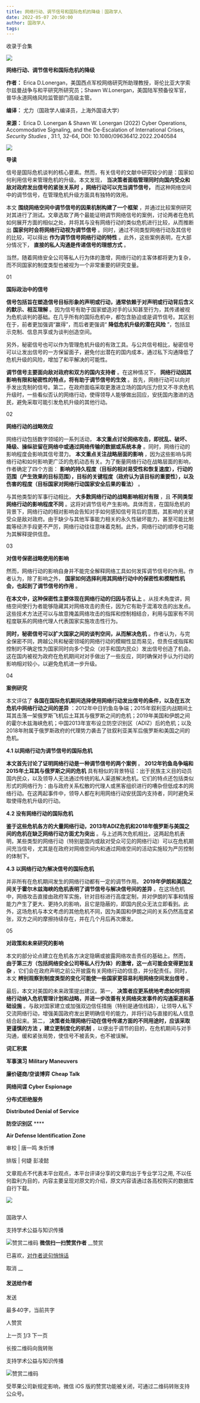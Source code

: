 ```yaml
---
title: 网络行动、调节信号和国际危机的降级｜国政学人
date: 2022-05-07 20:50:00
author: 国政学人
tags: 
---
```



收录于合集

![](/images/39/2.gif)

  

**网络行动、调节信号和国际危机的降级**

 **作者：** Erica D.Lonergan，美国西点军校网络研究所助理教授，哥伦比亚大学索尔兹曼战争与和平研究所研究员；Shawn
W.Lonergan，美国陆军预备役军官，普华永道网络风险监管部门高级主管。

 **编译：** 尤力（国政学人编译员，上海外国语大学）

 **来源：** Erica D. Lonergan & Shawn W. Lonergan (2022) Cyber Operations,
Accommodative Signaling, and the De-Escalation of International Crises,
_Security Studies_ , 31:1, 32-64, DOI: 10.1080/09636412.2022.2040584

  

![](/images/39/3.png)

  

 **导读**

信号是国际危机谈判的核心要素。然而，有关信号的文献中研究较少的是：国家如何利用信号来管理危机的升级。本文发现，
**当决策者面临管理同时向国内受众和敌对政府发出信号的紧张关系时** **，网络行动可以充当调节信号，**
而这种网络空间中的调节信号，在管理危机升级方面具有独特的效用。

  

本文 **围绕网络空间中调节信号的因果机制构建了一个框架**
，并通过比较案例研究对其进行了测试。文章选取了两个最能证明调节网络信号的案例，讨论两者在危机如何展开方面的相似之处，并将其与没有网络行动的类似危机进行比较，从而推断出
**国家何时会将网络行动视为调节信号** 。同时，通过不同类型网络行动及其信号的比较，可以得出 **作为调节信号网络行动的特性**
。此外，这些案例表明，在大部分情况下， **直接的私人沟通是传递信号的理想方式** 。

  

当然，随着网络安全公司等私人行为体的激增，网络行动的主客体都将更为复杂，而不同国家的制度类型也被视为一个非常重要的研究变量。

  

  

01

 **国际政治中的信号**  

  

 **信号包括旨在塑造信号目标形象的声明或行动，通常依赖于对声明或行动背后含义的默示、相互理解**
。因为信号有助于国家塑造对手的认知甚至行为，其传递被视为危机谈判的基础。在几乎所有的国际危机中，都包含胁迫或是调节信号。其区别在于，前者更加强调“赢得”，而后者更强调“
**降低危机升级的潜在风险** ”，包括显示克制、信息共享或为谈判创造空间。

  

另外，秘密信号也可以作为管理危机升级的有效工具。与公共信号相比，秘密信号可以让发出信号的一方保留面子，避免付出潜在的国内成本，通过私下沟通降低了危机升级的风险，增加了和平解决的可能性。

  

 **调节信号主要面向敌对政府和双方的国内支持者** 。在这种情况下， **网络行动因其影响有限和秘密性的特点，将有助于调节信号的生效**
。首先，网络行动可以向对手发出克制的信号。第二，在政府面临采取更激进立场的国内压力但又不寻求危机升级时，一些看似否认的网络行动，使得领导人能够做出回应，安抚国内激进的选民，避免采取可能引发危机升级的其他行动。

  

02

 **网络行动的战略效应**

  

网络行动包括数字领域的一系列活动， **本文重点讨论网络攻击，即扰乱、破坏、降级、操纵驻留在网络中或通过网络传输的数据或系统本身**
。同时，网络行动的影响程度会影响其信号潜力。 **本文重点关注战略层面的影响**
，因为这些影响与网络行动和如何影响更广泛的危机动态有关。为了衡量网络行动在战略层面的影响，作者确定了四个方面：
**影响的持久程度（目标的相对易受性和恢复速度），行动的范围（产生效果的目标范围），目标的关键程度（政府认为该目标的重要性），以及伤害的程度（目标国家对网络行动国家安全后果的看法）**
。

  

与其他类型的军事行动相比， **大多数网络行动的战略影响相对有限** ，且 **不同类型网络行动的影响程度不同**
。这将对调节信号产生影响。具体而言，在国际危机的背景下，网络行动的相对影响会告知对手如何感知信号背后的意图，其影响的关键受众是敌对政府。由于缺少与其他军事能力相关的永久性破坏能力，甚至可能比制裁等经济手段更不严厉，网络行动往往意味着克制。此外，网络行动的顺序也可能为其解释提供信息。

  

03

 **对信号保密战略使用的影响**  

  

然而，网络行动的影响自身并不能完全解释网络工具如何发挥调节信号的作用。作者认为，除了影响之外，
**国家如何选择利用其网络行动中的保密性和模糊性机会，也起到了调节信号的作用** 。

  

 **在本文中，这种保密性主要体现在网络行动的归因与否认上**
。从技术角度讲，网络空间使行为者能够隐藏其对网络攻击的责任，因为它有助于混淆攻击的出发点。这些技术方法还可以与故意掩盖网络攻击的指挥和控制相结合，利用与国家有不同程度联系的网络代理人代表国家实施攻击性行为。

  

 **同时，秘密信号可以扩大国家之间的谈判空间，从而解决危机**
。作者认为，与完全保密不同，跨越公共和秘密领域的网络行动的模糊性显而易见，但责任或指挥和控制的不确定性为国家同时向多个受众（对手和国内民众）发出信号创造了机会。这在国内被视为政府在危机期间对对手做出了一些反应，同时确保对手认为行动的影响相对较小，以避免危机进一步升级。

  

04

 **案例研究**

  

本文评估了 **各国在国际危机期间选择使用网络行动发出信号的条件，以及在五次危机中网络行动之间的差异**
：2012年中日钓鱼岛争端；2015年叙利亚内战期间土耳其击落一架俄罗斯飞机后土耳其与俄罗斯之间的危机；2019年美国和伊朗之间的霍尔木兹海峡危机；中国2013年宣布设立防空识别区（ADIZ）后的危机；以及2018年附属于俄罗斯政府的代理势力袭击了驻叙利亚美军后俄罗斯和美国之间的危机。

  

 **4.1 以网络行动为调节信号的国际危机**

  

 **本文首先讨论了证明网络行动是一种调节信号的两个案例** 。 **2012年钓鱼岛争端和2015年土耳其与俄罗斯之间的危机**
具有相似的背景特征：出于民族主义目的动员国内民众，以及领导人无法通过传统的私人渠道解决危机。它们的特点还包括类似形式的网络行为：由与政府关系松散的代理人或黑客组织进行的嘈杂但低成本的网络行动。在这两起事件中，领导人都在利用网络行动安抚国内支持者，同时避免采取使得危机升级的行动。

  

 **4.2 没有网络行动的国际危机**

  

 **鉴于这些危机各方的大量网络行动，2013年ADIZ危机和2018年俄罗斯与美国之间的危机在缺乏网络行动方面尤为突出**
。与上述两次危机相比，这两起危机表明，某些类型的网络行动（特别是国内或敌对受众可见的网络行动）可以在危机期间充当信号，尤其是在政府对网络空间内和通过网络空间的活动实施较为严厉控制的体制下。

  

 **4.3 以网络行动为解决信号的国际危机**

  

并非所有在危机期间发生的网络行动都有一定的调节作用。 **2019年伊朗和美国之间关于霍尔木兹海峡的危机表明了调节信号与解决信号间的差异**
。在这场危机中，网络攻击直接由政府军实施，针对目标进行高度定制，并对伊朗的军事和情报能力产生了更大、更持久的影响，且它是隐蔽的，即国内民众无法立即看到。此外，这场危机与本文考虑的其他危机不同，因为美国和伊朗之间的关系仍然高度紧张，双方之间的摩擦持续存在，并在几个月后再次爆发。

  

05

 **对政策和未来研究的影响**

  

本文的部分论点建立在危机各方决定隐瞒或披露网络攻击责任的基础上。然而， **由于第三方（包括网络安全公司等私人行为体）的激增，这一点可能会变得更加复杂**
，它们会在政府声明之前公开披露有关网络行动的信息，并分配责任。同时，本文 **辨别观察到制度类型的变化可能使一些国家更容易利用网络空间发出信号** 。

  

最后，本文对美国的未来政策提出建议。第一，
**决策者应更系统地考虑如何将网络行动纳入危机管理计划和战略，并进一步改善有关网络突发事件的沟通渠道和基础设施**
。与敌对国家建立或加强双边信任措施（特别是通信线路），让领导人私下交流网络行动，增强美国政府发出更明确信号的能力，并将行动与直接的私人信息结合起来。第二，
**决策者处理网络行动在信号传递方面的不同用途时，应该采取更谨慎的方法** **，建立更制度化的机制**
，以便出于调节的目的，在危机期间与对手沟通，缓和紧张局势，使信号不被丢失，也不被误解。

  

 **词汇积累**

 **军事演习** **Military Maneuvers**  

 **廉价磋商/空谈博弈** **Cheap Talk**

 **网络间谍** **Cyber Espionage**

 **分布式拒绝服务**

 **Distributed Denial of Service**

 **防空识别区** ****

**Air Defense Identification Zone**

  

审校 | 唐一鸣 朱忻博

排版 | 何婕 彭凌懿

文章观点不代表本平台观点，本平台评译分享的文章均出于专业学习之用, 不以任何盈利为目的，内容主要呈现对原文的介绍，原文内容请通过各高校购买的数据库自行下载。

![](/images/39/4.gif)

![]()

国政学人

支持学术公益与知识传播

![赞赏二维码]() **微信扫一扫赞赏作者** __赞赏

已喜欢，[对作者说句悄悄话](javascript:;)

取消 __

#### 发送给作者

发送

最多40字，当前共字

[](javascript:;) 人赞赏

上一页 [1](javascript:;)/3 下一页

长按二维码向我转账

支持学术公益与知识传播

![赞赏二维码]()

受苹果公司新规定影响，微信 iOS 版的赞赏功能被关闭，可通过二维码转账支持公众号。

